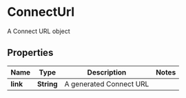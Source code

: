 

# ConnectUrl

A Connect URL object

## Properties

| Name | Type | Description | Notes |
|------------ | ------------- | ------------- | -------------|
|**link** | **String** | A generated Connect URL |  |



